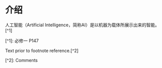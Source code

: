 # 介绍

人工智能（Artificial Intelligence，简称AI）是以机器为载体所展示出来的智能。\[^1]

\[^1]: 必修一 P147



Text prior to footnote reference.\[^2]

\[^2]: Comments
